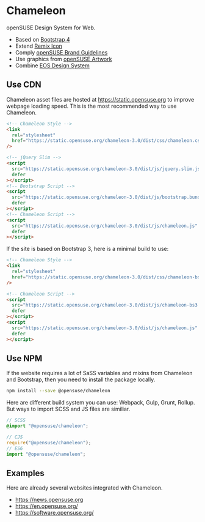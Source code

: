 # Chameleon

openSUSE Design System for Web.

- Based on [Bootstrap 4](https://getbootstrap.com/)
- Extend [Remix Icon](https://remixicon.com/)
- Comply [openSUSE Brand Guidelines](https://opensuse.github.io/branding-guidelines/)
- Use graphics from [openSUSE Artwork](https://github.com/openSUSE/artwork)
- Combine [EOS Design System](https://opensuse.eosdesignsystem.com/)

## Use CDN

Chameleon asset files are hosted at <https://static.opensuse.org> to improve
webpage loading speed. This is the most recommended way to use Chameleon.

```html
<!-- Chameleon Style -->
<link
  rel="stylesheet"
  href="https://static.opensuse.org/chameleon-3.0/dist/css/chameleon.css"
/>

<!-- jQuery Slim -->
<script
  src="https://static.opensuse.org/chameleon-3.0/dist/js/jquery.slim.js"
  defer
></script>
<!-- Bootstrap Script -->
<script
  src="https://static.opensuse.org/chameleon-3.0/dist/js/bootstrap.bundle.js"
  defer
></script>
<!-- Chameleon Script -->
<script
  src="https://static.opensuse.org/chameleon-3.0/dist/js/chameleon.js"
  defer
></script>
```

If the site is based on Bootstrap 3, here is a minimal build to use:

```html
<!-- Chameleon Style -->
<link
  rel="stylesheet"
  href="https://static.opensuse.org/chameleon-3.0/dist/css/chameleon-bs3.css"
/>

<!-- Chameleon Script -->
<script
  src="https://static.opensuse.org/chameleon-3.0/dist/js/chameleon-bs3.js"
  defer
></script>
<script
  src="https://static.opensuse.org/chameleon-3.0/dist/js/chameleon.js"
  defer
></script>
```

## Use NPM

If the website requires a lot of SaSS variables and mixins from Chameleon and
Bootstrap, then you need to install the package locally.

```bash
npm install --save @opensuse/chameleon
```

Here are different build system you can use: Webpack, Gulp, Grunt, Rollup. But
ways to import SCSS and JS files are similiar.

```scss
// SCSS
@import "@opensuse/chameleon";
```

```js
// CJS
require("@opensuse/chameleon");
// ES6
import "@opensuse/chameleon";
```

## Examples

Here are already several websites integrated with Chameleon.

- <https://news.opensuse.org>
- <https://en.opensuse.org/>
- <https://software.opensuse.org/>
